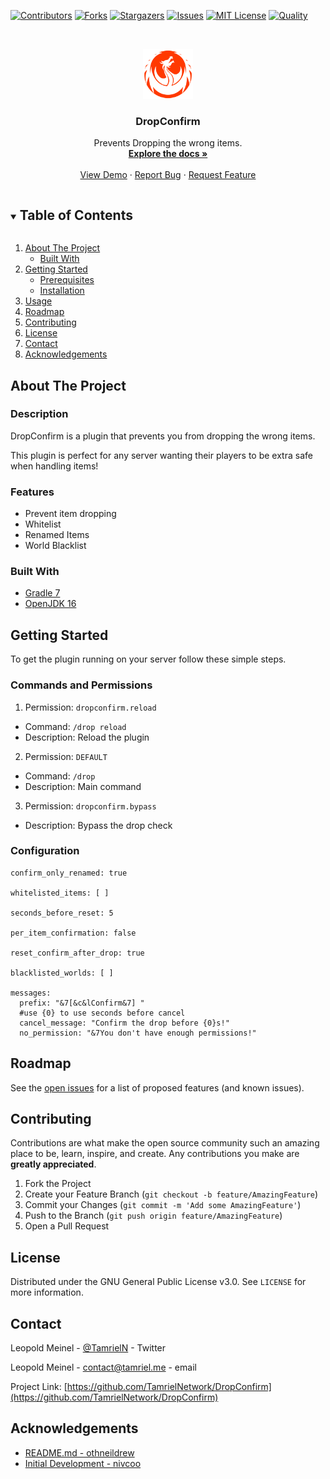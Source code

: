 <!-- PROJECT SHIELDS -->
[![Contributors][contributors-shield]][contributors-url]
[![Forks][forks-shield]][forks-url]
[![Stargazers][stars-shield]][stars-url]
[![Issues][issues-shield]][issues-url]
[![MIT License][license-shield]][license-url]
[![Quality][quality-shield]][quality-url]

<!-- PROJECT LOGO -->
<br />
<p align="center">
  <a href="https://github.com/TamrielNetwork/DropConfirm">
    <img src="images/logo.png" alt="Logo" width="80" height="80">
  </a>

<h3 align="center">DropConfirm</h3>

  <p align="center">
    Prevents Dropping the wrong items.
    <br />
    <a href="https://github.com/TamrielNetwork/DropConfirm"><strong>Explore the docs »</strong></a>
    <br />
    <br />
    <a href="https://github.com/TamrielNetwork/DropConfirm">View Demo</a>
    ·
    <a href="https://github.com/TamrielNetwork/DropConfirm/issues">Report Bug</a>
    ·
    <a href="https://github.com/TamrielNetwork/DropConfirm/issues">Request Feature</a>
  </p>

<!-- TABLE OF CONTENTS -->
<details open="open">
  <summary><h2 style="display: inline-block">Table of Contents</h2></summary>
  <ol>
    <li>
      <a href="#about-the-project">About The Project</a>
      <ul>
        <li><a href="#built-with">Built With</a></li>
      </ul>
    </li>
    <li>
      <a href="#getting-started">Getting Started</a>
      <ul>
        <li><a href="#prerequisites">Prerequisites</a></li>
        <li><a href="#installation">Installation</a></li>
      </ul>
    </li>
    <li><a href="#usage">Usage</a></li>
    <li><a href="#roadmap">Roadmap</a></li>
    <li><a href="#contributing">Contributing</a></li>
    <li><a href="#license">License</a></li>
    <li><a href="#contact">Contact</a></li>
    <li><a href="#acknowledgements">Acknowledgements</a></li>
  </ol>
</details>

<!-- ABOUT THE PROJECT -->

## About The Project

### Description

DropConfirm is a plugin that prevents you from dropping the wrong items.

This plugin is perfect for any server wanting their players to be extra safe when handling items!

### Features

* Prevent item dropping
* Whitelist
* Renamed Items
* World Blacklist

### Built With

* [Gradle 7](https://docs.gradle.org/7.1.1/release-notes.html)
* [OpenJDK 16](https://openjdk.java.net/projects/jdk/16/)

<!-- GETTING STARTED -->

## Getting Started

To get the plugin running on your server follow these simple steps.

### Commands and Permissions

1. Permission: `dropconfirm.reload`

* Command: `/drop reload`
* Description: Reload the plugin

2. Permission: `DEFAULT`

* Command: `/drop`
* Description: Main command

3. Permission: `dropconfirm.bypass`

* Description: Bypass the drop check

### Configuration

```
confirm_only_renamed: true

whitelisted_items: [ ]

seconds_before_reset: 5

per_item_confirmation: false

reset_confirm_after_drop: true

blacklisted_worlds: [ ]

messages:
  prefix: "&7[&c&lConfirm&7] "
  #use {0} to use seconds before cancel
  cancel_message: "Confirm the drop before {0}s!"
  no_permission: "&7You don't have enough permissions!"
```

<!-- ROADMAP -->

## Roadmap

See the [open issues](https://github.com/TamrielNetwork/DropConfirm/issues) for a list of proposed features (and known
issues).

<!-- CONTRIBUTING -->

## Contributing

Contributions are what make the open source community such an amazing place to be, learn, inspire, and create. Any
contributions you make are **greatly appreciated**.

1. Fork the Project
2. Create your Feature Branch (`git checkout -b feature/AmazingFeature`)
3. Commit your Changes (`git commit -m 'Add some AmazingFeature'`)
4. Push to the Branch (`git push origin feature/AmazingFeature`)
5. Open a Pull Request

<!-- LICENSE -->

## License

Distributed under the GNU General Public License v3.0. See `LICENSE` for more information.

<!-- CONTACT -->

## Contact

Leopold Meinel - [@TamrielN](https://twitter.com/TamrielN) - Twitter

Leopold Meinel - [contact@tamriel.me](mailto:contact@tamriel.me) - email

Project Link: [https://github.com/TamrielNetwork/DropConfirm](https://github.com/TamrielNetwork/DropConfirm)

<!-- ACKNOWLEDGEMENTS -->

## Acknowledgements

* [README.md - othneildrew](https://github.com/othneildrew/Best-README-Template)
* [Initial Development - nivcoo](https://github.com/nivcoo/DropConfirmation)

<!-- MARKDOWN LINKS & IMAGES -->

[contributors-shield]: https://img.shields.io/github/contributors-anon/TamrielNetwork/DropConfirm?style=for-the-badge

[contributors-url]: https://github.com/TamrielNetwork/DropConfirm/graphs/contributors

[forks-shield]: https://img.shields.io/github/forks/TamrielNetwork/DropConfirm?label=Forks&style=for-the-badge

[forks-url]: https://github.com/TamrielNetwork/DropConfirm/network/members

[stars-shield]: https://img.shields.io/github/stars/TamrielNetwork/DropConfirm?style=for-the-badge

[stars-url]: https://github.com/TamrielNetwork/DropConfirm/stargazers

[issues-shield]: https://img.shields.io/github/issues/TamrielNetwork/DropConfirm?style=for-the-badge

[issues-url]: https://github.com/TamrielNetwork/DropConfirm/issues

[license-shield]: https://img.shields.io/github/license/TamrielNetwork/DropConfirm?style=for-the-badge

[license-url]: https://github.com/TamrielNetwork/DropConfirm/blob/main/LICENSE

[quality-shield]: https://img.shields.io/scrutinizer/quality/g/TamrielNetwork/DropConfirm?label=quality&style=for-the-badge

[quality-url]: https://scrutinizer-ci.com/g/TamrielNetwork/DropConfirm/reports/
